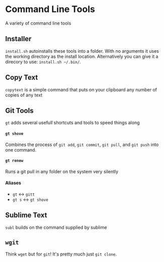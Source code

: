 # Command Line Tools
A variety of command line tools

## Installer
`install.sh` autoinstalls these tools into a folder. With no arguments it uses the working directory as the install location. Alternatively you can give it a direcory to use: `install.sh ~/.bin/`.

## Copy Text
`copytext` is a simple command that puts on your clipboard any number of copies of any text
## Git Tools
`gt` adds several usefull shortcuts and tools to speed things along
#### `gt shove`
Combines the process of `git add`, `git commit`, `git pull`, and `git push` into one command.
#### `gt renew`
Runs a git pull in any folder on the system very silently
#### Aliases
  - `gt` <-> `gitt`
  - `gt s` <-> `gt shove`

## Sublime Text
`subl` builds on the command supplied by sublime
## `wgit`
Think `wget` but for `git`! It's pretty much just `git clone`.
